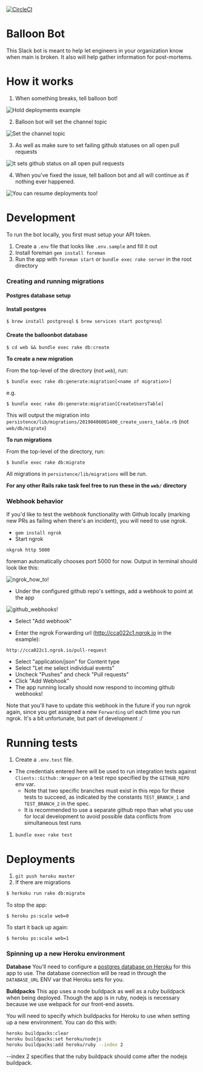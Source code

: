 [![CircleCI](https://circleci.com/gh/oliverswitzer/balloon-bot.svg?style=shield)](https://circleci.com/gh/oliverswitzer/balloon-bot)

# Balloon Bot

This Slack bot is meant to help let engineers in your organization know when main is broken. It also will help gather information for post-mortems.

# How it works

1. When something breaks, tell balloon bot!

![Hold deployments example](images/hold-deploys.png)

2. Balloon bot will set the channel topic

![Set the channel topic](images/channel-topic.png)

3. As well as make sure to set failing github statuses on all open pull requests

![It sets github status on all open pull requests](images/pr-status.png)

4. When you've fixed the issue, tell balloon bot and all will continue as if nothing ever happened.

![You can resume deployments too!](images/back-to-green.png)

# Development

To run the bot locally, you first must setup your API token. 

1. Create a `.env` file that looks like `.env.sample` and fill it out
1. Install foreman `gem install foreman`
1. Run the app with `foreman start` or `bundle exec rake server` in the root directory

### Creating and running migrations

#### Postgres database setup

**Install postgres**

`$ brew install postgresql`
`$ brew services start postgresql`

#### Create the balloonbot database

`$ cd web && bundle exec rake db:create`

**To create a new migration**

From the top-level of the directory (not `web`), run:

`$ bundle exec rake db:generate:migration[<name of migration>]`

e.g.

`$ bundle exec rake db:generate:migration[CreateUsersTable]`

This will output the migration into `persistence/lib/migrations/20190406001400_create_users_table.rb` (not `web/db/migrate`)

**To run migrations**

From the top-level of the directory, run:

`$ bundle exec rake db:migrate`

All migrations in `persistence/lib/migrations` will be run.

**For any other Rails rake task feel free to run these in the `web/` directory**

### Webhook behavior

If you'd like to test the webhook functionality with Github locally (marking new PRs as failing when there's an incident), you will need to use ngrok.

* `gem install ngrok`
* Start ngrok 

`nkgrok http 5000` 

foreman automatically chooses port 5000 for now. Output in terminal should look like this: 

![ngrok_how_to!](images/ngrok.png)

* Under the configured github repo's settings, add a webhook to point at the app
 
![github_webhooks!](images/github-webhooks.png)

* Select "Add webhook"

* Enter the ngrok Forwarding url (http://cca022c1.ngrok.io in the example):

`http://cca022c1.ngrok.io/pull-request`

* Select "application/json" for Content type
* Select "Let me select individual events"
* Uncheck "Pushes" and check "Pull requests"
* Click "Add Webhook"
* The app running locally should now respond to incoming github webhooks!

Note that you'll have to update this webhook in the future if you run ngrok again, since you get assigned a new `Forwarding` url each time you run ngrok. It's a bit unfortunate, but part of development :/

# Running tests

1. Create a `.env.test` file. 
- The credentials entered here will be used to run integration tests against `Clients::Github::Wrapper` on a test repo
specified by the `GITHUB_REPO` env var. 
    - Note that two specific branches must exist in this repo for these tests to succeed, as indicated by the constants
    `TEST_BRANCH_1` and `TEST_BRANCH_2` in the spec.
    - It is recommended to use a separate github repo than what you use for local development
    to avoid possible data conflicts from simultaneous test runs 

1. `bundle exec rake test`

# Deployments

1. `git push heroku master`
2. If there are migrations

```bash
$ herkoku run rake db:migrate
```

To stop the app:

`$ heroku ps:scale web=0`

To start it back up again:

`$ heroku ps:scale web=1`

### Spinning up a new Heroku environment

**Database**
You'll need to configure a [postgres database on Heroku](https://www.heroku.com/postgres) for this app to use. The database connection
will be read in through the `DATABASE_URL` ENV var that Heroku sets for you.

**Buildpacks**
This app uses a node buildpack as well as a ruby buildpack when being deployed. Though the app is in ruby, nodejs
is necessary because we use webpack for our front-end assets.

You will need to specify which buildpacks for Heroku to use when setting up a new environment. 
You can do this with:

```bash
heroku buildpacks:clear
heroku buildpacks:set heroku/nodejs
heroku buildpacks:add heroku/ruby --index 2
```

--index 2 specifies that the ruby buildpack should come after the nodejs buildpack.
